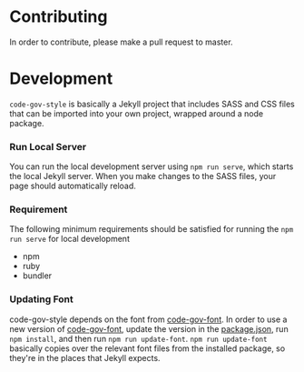 # Contributing
In order to contribute, please make a pull request to master.

# Development
`code-gov-style` is basically a Jekyll project that includes SASS and CSS files that can be imported into your own project, wrapped around a node package.

### Run Local Server
You can run the local development server using `npm run serve`, which starts the local Jekyll server.  When you make changes to the SASS files, your page should automatically reload.

### Requirement
The following minimum requirements should be satisfied for running the `npm run serve` for local development
 - npm
 - ruby
 - bundler

### Updating Font
code-gov-style depends on the font from [code-gov-font](https://github.com/GSA/code-gov-font).  In order to use a new version of [code-gov-font](https://github.com/GSA/code-gov-font), update the version in the [package.json](https://github.com/GSA/code-gov-style/blob/master/package.json), run `npm install`, and then run `npm run update-font`.  `npm run update-font` basically copies over the relevant font files from the installed package, so they're in the places that Jekyll expects.
